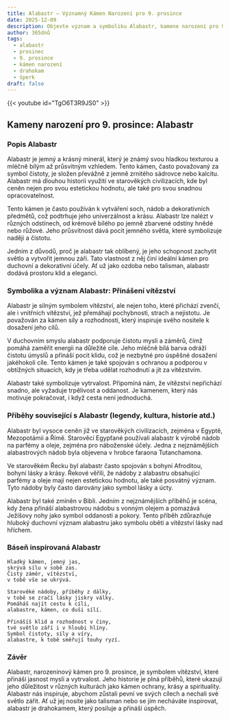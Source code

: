 ```yaml
---
title: Alabastr – Významný Kámen Narození pro 9. prosince
date: 2025-12-09
description: Objevte význam a symboliku Alabastr, kamene narození pro 9. prosince, který symbolizuje Přinášení vítězství. Přečtěte si legendy a inspirující příběhy.
author: 365dnů
tags:
  - alabastr
  - prosinec
  - 9. prosince
  - kámen narození
  - drahokam
  - šperk
draft: false
---
```


{{< youtube id="TgO6T3R9JS0" >}}


## Kameny narození pro 9. prosince: Alabastr

### Popis Alabastr

Alabastr je jemný a krásný minerál, který je známý svou hladkou texturou a mléčně bílým až průsvitným vzhledem. Tento kámen, často považovaný za symbol čistoty, je složen převážně z jemně zrnitého sádrovce nebo kalcitu. Alabastr má dlouhou historii využití ve starověkých civilizacích, kde byl ceněn nejen pro svou estetickou hodnotu, ale také pro svou snadnou opracovatelnost.

Tento kámen je často používán k vytváření soch, nádob a dekorativních předmětů, což podtrhuje jeho univerzálnost a krásu. Alabastr lze nalézt v různých odstínech, od krémově bílého po jemně zbarvené odstíny hnědé nebo růžové. Jeho průsvitnost dává pocit jemného světla, které symbolizuje naději a čistotu.

Jedním z důvodů, proč je alabastr tak oblíbený, je jeho schopnost zachytit světlo a vytvořit jemnou záři. Tato vlastnost z něj činí ideální kámen pro duchovní a dekorativní účely. Ať už jako ozdoba nebo talisman, alabastr dodává prostoru klid a eleganci.

### Symbolika a význam Alabastr: Přinášení vítězství

Alabastr je silným symbolem vítězství, ale nejen toho, které přichází zvenčí, ale i vnitřních vítězství, jež přemáhají pochybnosti, strach a nejistotu. Je považován za kámen síly a rozhodnosti, který inspiruje svého nositele k dosažení jeho cílů.

V duchovním smyslu alabastr podporuje čistotu mysli a záměrů, čímž pomáhá zaměřit energii na důležité cíle. Jeho mléčně bílá barva odráží čistotu úmyslů a přináší pocit klidu, což je nezbytné pro úspěšné dosažení jakéhokoli cíle. Tento kámen je také spojován s ochranou a podporou v obtížných situacích, kdy je třeba udělat rozhodnutí a jít za vítězstvím.

Alabastr také symbolizuje vytrvalost. Připomíná nám, že vítězství nepřichází snadno, ale vyžaduje trpělivost a oddanost. Je kamenem, který nás motivuje pokračovat, i když cesta není jednoduchá.

### Příběhy související s Alabastr (legendy, kultura, historie atd.)

Alabastr byl vysoce ceněn již ve starověkých civilizacích, zejména v Egyptě, Mezopotámii a Římě. Starověcí Egypťané používali alabastr k výrobě nádob na parfémy a oleje, zejména pro náboženské účely. Jedna z nejznámějších alabastrových nádob byla objevena v hrobce faraona Tutanchamona.

Ve starověkém Řecku byl alabastr často spojován s bohyní Afroditou, bohyní lásky a krásy. Řekové věřili, že nádoby z alabastru obsahující parfémy a oleje mají nejen estetickou hodnotu, ale také posvátný význam. Tyto nádoby byly často darovány jako symbol lásky a úcty.

Alabastr byl také zmíněn v Bibli. Jedním z nejznámějších příběhů je scéna, kdy žena přináší alabastrovou nádobu s vonným olejem a pomazává Ježíšovy nohy jako symbol oddanosti a pokory. Tento příběh zdůrazňuje hluboký duchovní význam alabastru jako symbolu oběti a vítězství lásky nad hříchem.

### Báseň inspirovaná Alabastr

```
Hladký kámen, jemný jas,  
skrývá sílu v sobě zas.  
Čistý záměr, vítězství,  
v tobě vše se ukrývá.

Starověké nádoby, příběhy z dálky,  
v tobě se zračí lásky jiskry války.  
Pomáháš najít cestu k cíli,  
alabastre, kámen, co duši sílí.

Přinášíš klid a rozhodnost v činy,  
tvé světlo září i v hloubi hlíny.  
Symbol čistoty, síly a víry,  
alabastre, k tobě směřují touhy ryzí.
```

### Závěr

Alabastr, narozeninový kámen pro 9. prosince, je symbolem vítězství, které přináší jasnost mysli a vytrvalost. Jeho historie je plná příběhů, které ukazují jeho důležitost v různých kulturách jako kámen ochrany, krásy a spirituality. Alabastr nás inspiruje, abychom zůstali pevní ve svých cílech a nechali své světlo zářit. Ať už jej nosíte jako talisman nebo se jím necháváte inspirovat, alabastr je drahokamem, který posiluje a přináší úspěch.
